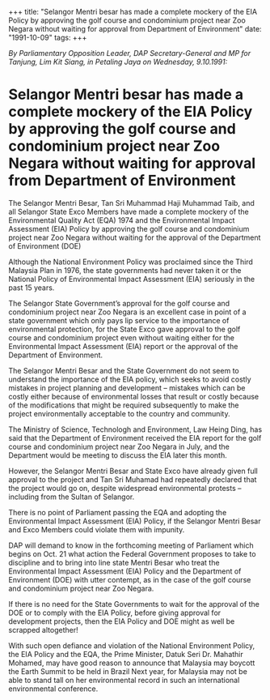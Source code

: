 +++ 
title: "Selangor Mentri besar has made a complete mockery of the EIA Policy by approving the golf course and condominium project near Zoo Negara without waiting for approval from Department of Environment"
date: "1991-10-09"
tags:
+++

_By Parliamentary Opposition Leader, DAP Secretary-General and MP for Tanjung, Lim Kit Siang, in Petaling Jaya on Wednesday, 9.10.1991:_

# Selangor Mentri besar has made a complete mockery of the EIA Policy by approving the golf course and condominium project near Zoo Negara without waiting for approval from Department of Environment

The Selangor Mentri Besar, Tan Sri Muhammad Haji Muhammad Taib, and all Selangor State Exco Members have made a complete mockery of the Environmental Quality Act (EQA) 1974 and the Environmental Impact Assessment (EIA) Policy by approving the golf course and condominium project near Zoo Negara without waiting for the approval of the Department of Environment (DOE)</u>

Although the National Environment Policy was proclaimed since the Third Malaysia Plan in 1976, the state governments had never taken it or the National Policy of Environmental Impact Assessment (EIA) seriously in the past 15 years.

The Selangor State Government’s approval for the golf course and condominium project near Zoo Negara is an excellent case in point of a state government which only pays lip service to the importance of environmental protection, for the State Exco gave approval to the golf course and condominium project even without waiting either for the Environmental Impact Assessment (EIA) report or the approval of the Department of Environment.

The Selangor Mentri Besar and the State Government do not seem to understand the importance of the EIA policy, which seeks to avoid costly mistakes in project planning and development – mistakes which can be costly  either because of environmental losses that result or costly because of the modifications that might be required subsequently to make the project environmentally acceptable to the country and community.

The Ministry of Science, Technologh and Environment, Law Heing Ding, has said that the Department of Environment received the EIA report for the golf course and condominium project near Zoo Negara in July, and the Department would be meeting to discuss the EIA later this month.

However, the Selangor Mentri Besar and State Exco have already given full approval to the project and Tan Sri Muhamad had repeatedly declared that the project would go on, despite widespread environmental protests – including from the Sultan of Selangor.

There is no point of Parliament passing the EQA and adopting the Environmental Impact Assessment (EIA) Policy, if the Selangor Mentri Besar and Exco Members could violate them with impunity.

DAP will demand to know in the forthcoming meeting of Parliament which begins on Oct. 21 what action the Federal Government proposes to take to discipline and to bring into line state Mentri Besar who treat the Environmental Impact Assessment (EIA) Policy and the Department of Environment (DOE) with utter contempt, as in the case of the golf course and condominium project near Zoo Negara.

If there is no need for the State Governments to wait for the approval of the DOE or to comply with the EIA Policy, before giving approval for development projects, then the EIA Policy and DOE might as well be scrapped altogether!

With such open defiance and violation of the National Environment Policy, the EIA Policy and the EQA, the Prime Minister, Datuk Seri Dr. Mahathir Mohamed, may have good reason to announce that Malaysia may boycott the Earth Summit to be held in Brazil Next year, for Malaysia may not be able to stand tall on her environmental record in such an international environmental conference.
 
